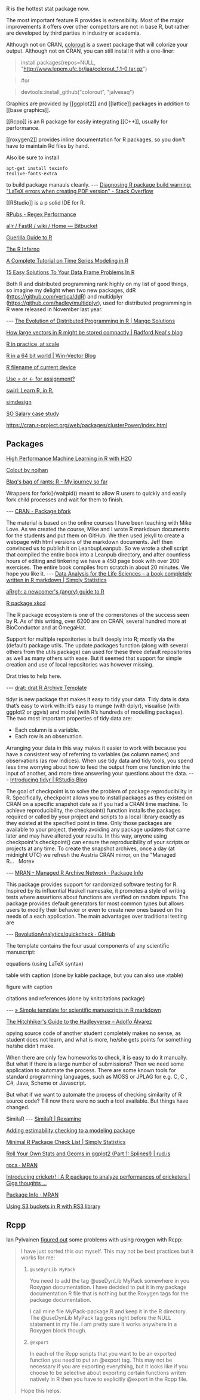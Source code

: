 R is the hottest stat package now.

The most important feature R provides is extensibility. Most of the major improvements it offers over other competitors are not in base R, but rather are developed by third parties in industry or academia.

Although not on CRAN, [colorout](http://www.lepem.ufc.br/jaa/colorout.html) is a sweet package that will colorize your output. Although not on CRAN, you can still install it with a one-liner:

> install.packages(repos=NULL, "http://www.lepem.ufc.br/jaa/colorout_1.1-0.tar.gz")

> #or

> devtools::install_github("colorout", "jalvesaq")

Graphics are provided by [[ggplot2]] and [[lattice]] packages in addition to [[base graphics]].

[[Rcpp]] is an R package for easily integrating [[C++]], usually for performance.

[[roxygen2]] provides inline documentation for R packages, so you don't have to maintain Rd files by hand.

Also be sure to install <code><pre>apt-get install texinfo texlive-fonts-extra</pre></code> to build package manauls cleanly. --- [Diagnosing R package build warning: "LaTeX errors when creating PDF version" - Stack Overflow](http://stackoverflow.com/questions/10819959/diagnosing-r-package-build-warning-latex-errors-when-creating-pdf-version)





[[RStudio]] is a p solid IDE for R.

[RPubs - Regex Performance](http://rpubs.com/jonclayden/regex-performance)

[allr / FastR / wiki / Home — Bitbucket](https://bitbucket.org/allr/fastr/wiki/Home)

[Guerilla Guide to R](http://www.nikhilgopal.com/the-guerilla-guide-to-r/)

[The R Inferno](http://www.burns-stat.com/documents/books/the-r-inferno/)

[A Complete Tutorial on Time Series Modeling in R](http://www.analyticsvidhya.com/blog/2015/12/complete-tutorial-time-series-modeling/)

[15 Easy Solutions To Your Data Frame Problems In R](http://blog.datacamp.com/15-easy-solutions-data-frame-problems-r/)

Both R and distributed programming rank highly on my list of good things, so imagine my delight when two new packages, ddR (https://github.com/vertica/ddR) and multidplyr (https://github.com/hadley/multidplyr), used for distributed programming in R were released in November last year.



 --- [The Evolution of Distributed Programming in R | Mango Solutions](http://www.mango-solutions.com/wp/2016/01/the-evolution-of-distributed-programming-in-r/)

[How large vectors in R might be stored compactly | Radford Neal's blog](https://radfordneal.wordpress.com/2015/04/30/how-large-vectors-in-r-might-be-stored-compactly/)

[R in practice, at scale](http://www.rinfinance.com/agenda/2016/talk/BryanLewis.html#1)

[R in a 64 bit world | Win-Vector Blog](http://www.win-vector.com/blog/2015/06/r-in-a-64-bit-world/)

[R filename of current device](https://stat.ethz.ch/pipermail/r-help/2014-May/374862.html)

[Use = or <- for assignment?](http://blog.revolutionanalytics.com/2008/12/use-equals-or-arrow-for-assignment.html)

[swirl: Learn R, in R.](http://swirlstats.com/)

[simdesign](https://github.com/philchalmers/SimDesign/wiki)

[SO Salary case study](https://tomazweiss.github.io/blog/r_stackoverflow_survey/)

https://cran.r-project.org/web/packages/clusterPower/index.html


## Packages

[High Performance Machine Learning in R with H2O](http://www.stat.berkeley.edu/~ledell/docs/h2o_hpccon_oct2015.pdf)

[Colout by nojhan](http://nojhan.github.io/colout/)

[Blag's bag of rants: R - My journey so far](http://blagrants.blogspot.com/2015/09/r-my-journey-so-far.html)

Wrappers for fork()/waitpid() meant to allow R users to quickly and easily fork child processes and wait for them to finish.



 --- [CRAN - Package bfork](https://cran.r-project.org/web/packages/bfork/)

The material is based on the online courses I have been teaching with Mike Love. As we created the course, Mike and I wrote R markdown documents for the students and put them on GitHub. We then used jekyll to create a webpage with html versions of the markdown documents. Jeff then convinced us to publish it on LeanbupLeanpub. So we wrote a shell script that compiled the entire book into a Leanpub directory, and after countless hours of editing and tinkering we have a 450  page book with over 200 exercises. The entire book compiles from scratch in about 20 minutes. We hope you like it. --- [Data Analysis for the Life Sciences – a book completely written in R markdown | Simply Statistics](http://simplystatistics.org/2015/09/23/data-analysis-for-the-life-sciences-a-book-completely-written-in-r-markdown/)

[aRrgh: a newcomer's (angry) guide to R](http://arrgh.tim-smith.us/)

[R package xkcd](http://xkcd.r-forge.r-project.org/)

The R package ecosystem is one of the cornerstones of the success seen by R. As of this writing, over 6200 are on CRAN, several hundred more at BioConductor and at OmegaHat.



Support for multiple repositories is built deeply into R; mostly via the (default) package utils. The update.packages function (along with several others from the utils package) can used for these three default repositories as well as many others with ease. But it seemed that support for simple creation and use of local repositories was however missing.



Drat tries to help here.



 --- [drat: drat R Archive Template](http://dirk.eddelbuettel.com/code/drat.html)

tidyr is new package that makes it easy to tidy your data. Tidy data is data that’s easy to work with: it’s easy to munge (with dplyr), visualise (with ggplot2 or ggvis) and model (with R’s hundreds of modelling packages). The two most important properties of tidy data are:

 <ul>

   <li> Each column is a variable.

   <li>  Each row is an observation.

 </ul>

Arranging your data in this way makes it easier to work with because you have a consistent way of referring to variables (as column names) and observations (as row indices). When use tidy data and tidy tools, you spend less time worrying about how to feed the output from one function into the input of another, and more time answering your questions about the data. --- [Introducing tidyr | RStudio Blog](http://blog.rstudio.org/2014/07/22/introducing-tidyr/)

The goal of checkpoint is to solve the problem of package reproducibility in R. Specifically, checkpoint allows you to install packages as they existed on CRAN on a specific snapshot date as if you had a CRAN time machine. To achieve reproducibility, the checkpoint() function installs the packages required or called by your project and scripts to a local library exactly as they existed at the specified point in time. Only those packages are available to your project, thereby avoiding any package updates that came later and may have altered your results. In this way, anyone using checkpoint's checkpoint() can ensure the reproducibility of your scripts or projects at any time. To create the snapshot archives, once a day (at midnight UTC) we refresh the Austria CRAN mirror, on the "Managed R...   More»

 --- [MRAN - Managed R Archive Network · Package Info](http://mran.revolutionanalytics.com/packages/info/?checkpoint)

This package provides support for randomized software testing for R. Inspired by its influential Haskell namesake, it promotes a style of writing tests where assertions about functions are verified on random inputs. The package provides default generators for most common types but allows users to modify their behavior or even to create new ones based on the needs of a each application. The main advantages over traditional testing are



 --- [RevolutionAnalytics/quickcheck · GitHub](https://github.com/RevolutionAnalytics/quickcheck)

The template contains the four usual components of any scientific manuscript:



equations (using LaTeX syntax)

table with caption (done by kable package, but you can also use xtable)

figure with caption

citations and references (done by knitcitations package)

 --- [» Simple template for scientific manuscripts in R markdown](http://www.petrkeil.com/?p=2401)

[The Hitchhiker's Guide to the Hadleyverse – Adolfo Álvarez](http://adolfoalvarez.cl/the-hitchhikers-guide-to-the-hadleyverse/)

opying source code of another student completely makes no sense, as student does not learn, and what is more, he/she gets points for something he/she didn’t make.



When there are only few homeworks to check, it is easy to do it manually. But what if there is a large number of submissions? Then we need some application to automate the process. There are some known tools for standard programming languages, such as MOSS or JPLAG for e.g. C, C  , C#, Java, Scheme or Javascript.



But what if we want to automate the process of checking similarity of R source code? Till now there were no such a tool available. But things have changed.



SimilaR --- [SimilaR | Rexamine](http://www.rexamine.com/2015/03/similar/)

[Adding estimability checking to a modeling package](https://journal.r-project.org/archive/2015-1/lenth.pdf)

[Minimal R Package Check List | Simply Statistics](http://simplystatistics.org/2015/10/14/minimal-r-package-check-list/)

[Roll Your Own Stats and Geoms in ggplot2 (Part 1: Splines!) | rud.is](http://rud.is/b/2015/09/08/roll-your-own-stats-and-geoms-in-ggplot2-part-1-splines/)

[rpca · MRAN](https://mran.revolutionanalytics.com/package/rpca/)

[Introducing cricketr! : A R package to analyze performances of cricketers | Giga thoughts …](https://gigadom.wordpress.com/2015/07/04/introducing-cricketr-a-r-package-to-analyze-performances-of-cricketers/)

[Package Info · MRAN](https://mran.revolutionanalytics.com/packages/info/?switchr)

[Using S3 buckets in R with RS3 library](https://www.gastrograph.com/blogs/dev/using-s3-in-r.html)


## Rcpp

Ian Pylvainen [figured out](https://support.rstudio.com/hc/communities/public/questions/200653376-Rcpp-and-Roxygen) some problems with using roxygen with Rcpp:



<blockquote>I have just sorted this out myself. This may not be best practices but it works for me:

<ol><li> <code>@useDynLib MyPack</code> <br/>

You need to add the tag @useDynLib MyPack somewhere in you Roxygen documentation. I have decided to put it in my package documentation R file that is nothing but the Roxygen tags for the package documentation.

<p>

I call mine file MyPack-package.R and keep it in the R directory. The @useDynLib MyPack tag goes right before the NULL statement in my file. I am pretty sure it works anywhere in a Roxygen block though.

<li> <code>@export</code> <br/>

In each of the Rcpp scripts that you want to be an exported function you need to put an @export tag. This may not be necessary if you are exporting everything, but it looks like if you choose to be selective about exporting certain functions writen natively in R then you have to explicitly @export in the Rcpp file.

</ol>

Hope this helps.

</blockquote>

